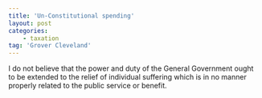```yaml
---
title: 'Un-Constitutional spending'
layout: post
categories:
    - taxation
tag: 'Grover Cleveland'
---
```


I do not believe that the power and duty of the General Government ought to be extended to the relief of individual suffering which is in no manner properly related to the public service or benefit.